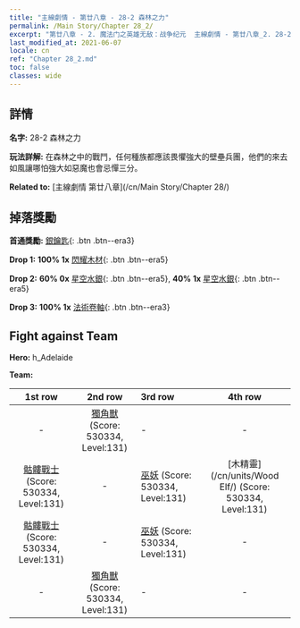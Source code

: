 ```yaml
---
title: "主線劇情 - 第廿八章 - 28-2 森林之力"
permalink: /Main Story/Chapter 28_2/
excerpt: "第廿八章 - 2. 魔法门之英雄无敌：战争纪元  主線劇情 - 第廿八章_2. 28-2 森林之力"
last_modified_at: 2021-06-07
locale: cn
ref: "Chapter 28_2.md"
toc: false
classes: wide
---
```


## 詳情

 **名字:** 28-2 森林之力

 **玩法詳解:** 在森林之中的戰鬥，任何種族都應該畏懼強大的壁壘兵團，他們的來去如風讓哪怕強大如惡魔也會忌憚三分。

 **Related to:** [主線劇情 第廿八章](/cn/Main Story/Chapter 28/)

## 掉落獎勵

 **首通獎勵:** [銀鑰匙](/cn/Items/con_693/){: .btn .btn--era3}

 **Drop 1:** **100% 1x** [閃耀木材](/cn/Items/mat_97/){: .btn .btn--era5}

 **Drop 2:** **60% 0x** [星空水銀](/cn/Items/mat_91/){: .btn .btn--era5}, **40% 1x** [星空水銀](/cn/Items/mat_91/){: .btn .btn--era5}

 **Drop 3:** **100% 1x** [法術卷軸](/cn/Items/con_694/){: .btn .btn--era3}


## Fight against Team
 **Hero:** h_Adelaide

 **Team:**


  | 1st row | 2nd row | 3rd row | 4th row |
  |:----:|:----:|:----|:----:|
  | - | [獨角獸](/cn/units/Unicorn/) (Score: 530334, Level:131)  | - | - |
  | [骷髏戰士](/cn/units/Skeleton/) (Score: 530334, Level:131)  | - | [巫妖](/cn/units/Lich/) (Score: 530334, Level:131)  | [木精靈](/cn/units/Wood Elf/) (Score: 530334, Level:131)  |
  | [骷髏戰士](/cn/units/Skeleton/) (Score: 530334, Level:131)  | - | [巫妖](/cn/units/Lich/) (Score: 530334, Level:131)  | - |
  | - | [獨角獸](/cn/units/Unicorn/) (Score: 530334, Level:131)  | - | - |


